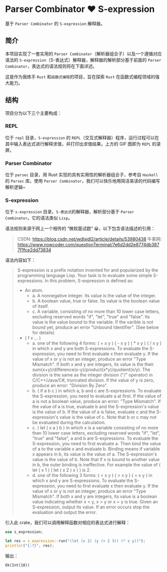 # Parser Combinator ❤️ S-expression 



基于 `Parser Combinator` 的 `S-expression` 解释器。

## 简介

本项目实现了一套实用的 `Parser Combinator`（解析器组合子）以及一个遵循对应语法的 `S-expression`（S-表达式）解释器，解释器的解析部分基于前面的 `Parser Combinator`，表达式的语法规则将在下面详述。

这是作为我练手 `Rust` 和`函数式编程`的项目，旨在探索 `Rust` 在函数式编程领域的强大能力。

## 结构

项目分为以下三个主要构成：

### REPL 

位于 `repl` 目录，`S-expression` 的 `REPL`（交互式解释器）程序，运行过程可以在其中输入表达式进行解释求值，并打印出求值结果。上方的 GIF 图即为 `REPL` 的录屏。

### Parser Combinator

位于 `parsec` 目录，用 Rust 实现的具有实用性的解析器组合子，参考自 `Haskell` 的 `Parsec` 库。使用 `Parser Combinator`，我们可以快乐地用简洁易读的代码编写解析逻辑~

### S-expression

位于 `s-expression` 目录，`S-表达式`的解释器，解析部分基于 `Parser Combinator`。它的语法类似 `Lisp`。

语法规则来源于网上一个相传的 “微软面试题“ 😀，以下包含语法描述的引用：

> CSDN: https://blog.csdn.net/wdlsjdl2/article/details/53980438
> 牛客网: https://www.nowcoder.com/questionTerminal/7e6d2dd2e8774db3877f1fce2dd73834

语法内容如下：

> S-expression is a prefix notation invented for and popularized by the programming language Lisp. Your task is to evaluate some simple S-expressions.
> In this problem, S-expression is defined as:
> * An atom.
>   * a. A nonnegative integer. Its value is the value of the integer.
>   * b. A boolean value, true or false. Its value is the boolean value of itself.
>   * c. A variable, consisting of no more than 10 lower case letters, excluding reserved words "if", "let", "true" and "false". Its value is the value bound to the variable. If the varible is not bound yet, produce an error "Unbound Identifier". (See below for details)
> * ( f x ... )
>   * a. one of the following 4 forms: ( + x y ) ( - x y ) ( * x y ) ( / x y ) in which x and y are both S-expressions.
> To evaluate the S-expression, you need to first evaluate x then evaluate y.
> If the value of x or y is not an integer, produce an error "Type Mismatch".
> If both x and y are integers, its value is the their sum(x+y)/difference(x-y)/product(x*y)/quotient(x/y). The division is the same as the integer division ("/" operator) in C/C++/Java/C#, truncated division. If the value of y is zero, produce an error: "Division By Zero".
>   * b. ( if a b c ) in which a, b and c are S-expressions.
> To evaluate the S-expression, you need to evaluate a at first.
> If the value of a is not a boolean value, produce an error: "Type Mismatch".
> If the value of a is true, evaluate b and the S-expression's value is the value of b.
> If the value of a is false, evaluate c and the S-expression's value is the value of c.
> Note that b or c may not be evaluated during the calculation.
>   * c. ( let ( x a ) b ) in which x is a variable consisting of no more than 10 lower case letters, excluding reserved words "if", "let", "true" and "false", a and b are S-expressions.
> To evaluate the S-expression, you need to first evaluate a.
> Then bind the value of a to the variable x and evaluate b. Binding means if variable x appears in b, its value is the value of a. The S-expression's value is the value of b.
> Note that if x is bound to another value in b, the outer binding is ineffective. For example the value of ( let ( x 1 ) ( let ( x 2 ) x ) ) is 2.
>   * d. one of the following 3 forms: ( < x y ) ( > x y ) ( = x y ) in which x and y are S-expressions.
> To evaluate the S-expression, you need to first evaluate x then evaluate y.
> If the value of x or y is not an integer, produce an error "Type Mismatch".
> If both x and y are integers, its value is a boolean value indicating whether x < y, x > y or x = y is true.
> Given an S-expression, output its value. If an error occurs stop the evaluation and output the error.

引入此 crate，我们可以调用解释函数对相应的表达式进行解释：

```Rust
use s_expression;

let res = s_expression::run("(let (x 2) (y (+ 2 3)) (* x y))");
println!("{:?}", res);
```

输出：

``
Ok(Int(10))
``

